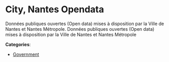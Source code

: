 # City, Nantes Opendata

Données publiques ouvertes (Open data) mises à disposition par la Ville de Nantes et Nantes Métropole.  Données publiques ouvertes (Open data) mises à disposition par la Ville de Nantes et Nantes Métropole

**Categories**:

- [Government](https://github/apis-list/apis-list#government)



